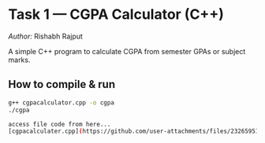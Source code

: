 # Task 1 — CGPA Calculator (C++)

*Author:* Rishabh Rajput  

A simple C++ program to calculate CGPA from semester GPAs or subject marks.

## How to compile & run
```bash
g++ cgpacalculator.cpp -o cgpa
./cgpa

access file code from here...
[cgpacalculater.cpp](https://github.com/user-attachments/files/23265951/cgpacalculater.cpp)
